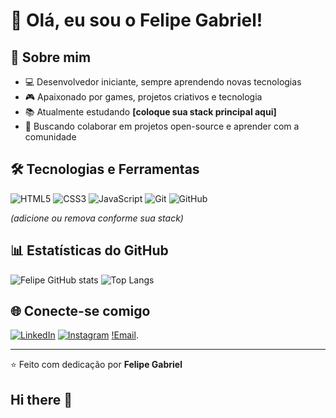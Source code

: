# 👋 Olá, eu sou o Felipe Gabriel!

## 🚀 Sobre mim
- 💻 Desenvolvedor iniciante, sempre aprendendo novas tecnologias
- 🎮 Apaixonado por games, projetos criativos e tecnologia
- 📚 Atualmente estudando **[coloque sua stack principal aqui]**
- 🌱 Buscando colaborar em projetos open-source e aprender com a comunidade

## 🛠 Tecnologias e Ferramentas
![HTML5](https://img.shields.io/badge/HTML5-E34F26?style=for-the-badge&logo=html5&logoColor=white)
![CSS3](https://img.shields.io/badge/CSS3-1572B6?style=for-the-badge&logo=css3&logoColor=white)
![JavaScript](https://img.shields.io/badge/JavaScript-F7DF1E?style=for-the-badge&logo=javascript&logoColor=black)
![Git](https://img.shields.io/badge/Git-F05032?style=for-the-badge&logo=git&logoColor=white)
![GitHub](https://img.shields.io/badge/GitHub-181717?style=for-the-badge&logo=github&logoColor=white)

*(adicione ou remova conforme sua stack)*

## 📊 Estatísticas do GitHub
![Felipe GitHub stats](https://github-readme-stats.vercel.app/api?username=SEU-USUARIO&show_icons=true&theme=radical)
![Top Langs](https://github-readme-stats.vercel.app/api/top-langs/?username=SEU-USUARIO&layout=compact&theme=radical)

## 🌐 Conecte-se comigo
[![LinkedIn](https://img.shields.io/badge/LinkedIn-0077B5?style=for-the-badge&logo=linkedin&logoColor=white)](https://linkedin.com/in/SEU-LINK)
[![Instagram](https://img.shields.io/badge/Instagram-E4405F?style=for-the-badge&logo=instagram&logoColor=white)](https://instagram.com/SEU-USUARIO)
[!Email](felipe_stefen@estudante.sesisenai.org.br).

---
⭐️ Feito com dedicação por **Felipe Gabriel**
## Hi there 👋
